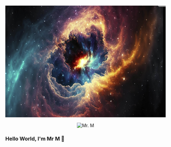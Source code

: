 <!-- Fake background using a full-width galaxy image -->
<p align="center">
  <img src="./hello_me.png" width="100%" height="350" alt="Galaxy"/>
</p>

<p align="center">
  <img src="Git.gif" width="300" alt="Mr. M"/>
</p>

<h3 align="left">Hello World, I'm Mr M 👋</h3>

